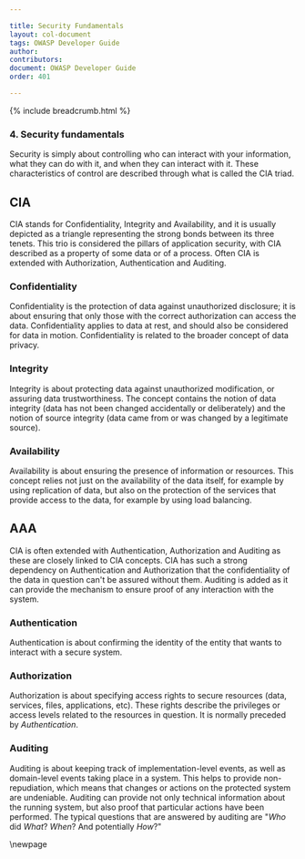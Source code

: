 ```yaml
---

title: Security Fundamentals
layout: col-document
tags: OWASP Developer Guide
author:
contributors:
document: OWASP Developer Guide
order: 401

---
```


{% include breadcrumb.html %}
### 4. Security fundamentals

Security is simply about controlling who can interact with your information, what they can do with it, and when they can interact with it.
These characteristics of control are described through what is called the CIA triad.

##  CIA
CIA stands for Confidentiality, Integrity and Availability, and it is usually depicted as a triangle representing the strong bonds between its three tenets.
This trio is considered the pillars of application security, with CIA described as a property of some data or of a process.
Often CIA is extended with Authorization, Authentication and Auditing.

### Confidentiality
Confidentiality is the protection of data against unauthorized disclosure;
it is about ensuring that only those with the correct authorization can access the data.
Confidentiality applies to data at rest, and should also be considered for data in motion.
Confidentiality is related to the broader concept of data privacy.

### Integrity
Integrity is about protecting data against unauthorized modification, or assuring data trustworthiness.
The concept contains the notion of data integrity (data has not been changed accidentally or deliberately)
and the notion of source integrity (data came from or was changed by a legitimate source).

### Availability
Availability is about ensuring the presence of information or resources.
This concept relies not just on the availability of the data itself, for example by using replication of data,
but also on the protection of the services that provide access to the data, for example by using load balancing.

## AAA
CIA is often extended with Authentication, Authorization and Auditing as these are closely linked to CIA concepts.
CIA has such a strong dependency on Authentication and Authorization that the confidentiality of the data in question can't be assured without them.
Auditing is added as it can provide the mechanism to ensure proof of any interaction with the system.

### Authentication
Authentication is about confirming the identity of the entity that wants to interact with a secure system.

### Authorization
Authorization is about specifying access rights to secure resources (data, services, files, applications, etc).
These rights describe the privileges or access levels related to the resources in question. It is normally preceded by *Authentication*.

### Auditing
Auditing is about keeping track of implementation-level events, as well as domain-level events taking place in a system.
This helps to provide non-repudiation, which means that changes or actions on the protected system are undeniable.
Auditing can provide not only technical information about the running system, but also proof that particular actions have been performed.
The typical questions that are answered by auditing are "*Who* did *What*? *When*? And potentially *How*?"

\newpage
